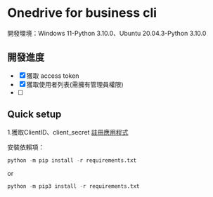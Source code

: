 Onedrive for business cli
============
  開發環境：Windows 11-Python 3.10.0、Ubuntu 20.04.3-Python 3.10.0
 
 開發進度
---
- [x] 獲取 access token
- [x] 獲取使用者列表(需擁有管理員權限)
- [ ] 

Quick setup
---

  1.獲取ClientID、client_secret
  [註冊應用程式](https://portal.azure.com/#blade/Microsoft_AAD_RegisteredApps/ApplicationsListBlade)

安裝依賴項：
```python
python -m pip install -r requirements.txt
```
or
```python
python -m pip3 install -r requirements.txt
```
